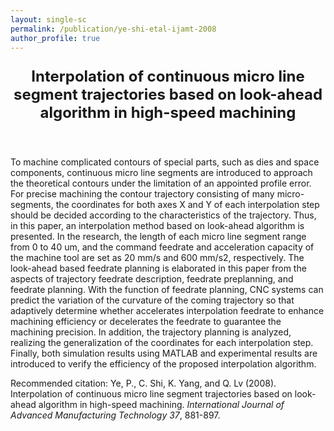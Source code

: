 ```yaml
---
layout: single-sc
permalink: /publication/ye-shi-etal-ijamt-2008
author_profile: true
---
```


<header>
<p style="font-size: 24px;"><b>Interpolation of continuous micro line segment trajectories based on look-ahead algorithm in high-speed machining</b></p>
</header>

To machine complicated contours of special parts, such as dies and space components, continuous micro line segments are introduced to approach the theoretical contours under the limitation of an appointed profile error. For precise machining the contour trajectory consisting of many micro-segments, the coordinates for both axes X and Y of each interpolation step should be decided according to the characteristics of the trajectory. Thus, in this paper, an interpolation method based on look-ahead algorithm is presented. In the research, the length of each micro line segment range from 0 to 40 um, and the command feedrate and acceleration capacity of the machine tool are set as 20 mm/s and 600 mm/s2, respectively. The look-ahead based feedrate planning is elaborated in this paper from the aspects of trajectory feedrate description, feedrate preplanning, and feedrate planning. With the function of feedrate planning, CNC systems can predict the variation of the curvature of the coming trajectory so that adaptively determine whether accelerates interpolation feedrate to enhance machining efficiency or decelerates the feedrate to guarantee the machining precision. In addition, the trajectory planning is analyzed, realizing the generalization of the coordinates for each interpolation step. Finally, both simulation results using MATLAB and experimental results are introduced to verify the efficiency of the proposed interpolation algorithm.

<p style="font-size: 14px;">Recommended citation: Ye, P., C. Shi, K. Yang, and Q. Lv (2008). Interpolation of continuous micro line segment trajectories based on look-ahead algorithm in high-speed machining. <i>International Journal of Advanced Manufacturing Technology 37</i>, 881-897.</p>
